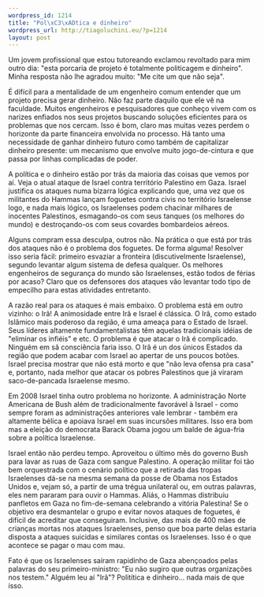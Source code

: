 ```yaml
--- 
wordpress_id: 1214
title: "Pol\xC3\xADtica e dinheiro"
wordpress_url: http://tiagoluchini.eu/?p=1214
layout: post
---
```

Um jovem profissional que estou tutoreando exclamou revoltado para mim outro dia: "esta porcaria de projeto é totalmente politicagem e dinheiro". Minha resposta não lhe agradou muito: "Me cite um que não seja".

É difícil para a mentalidade de um engenheiro comum entender que um projeto precisa gerar dinheiro. Não faz parte daquilo que ele vê na faculdade. Muitos engenheiros e pesquisadores que conheço vivem com os narizes enfiados nos seus projetos buscando soluções eficientes para os problemas que nos cercam. Isso é bom, claro mas muitas vezes perdem o horizonte da parte financeira envolvida no processo. Há tanto uma necessidade de ganhar dinheiro futuro como também de capitalizar dinheiro presente: um mecanismo que envolve muito jogo-de-cintura e que passa por linhas complicadas de poder.

A política e o dinheiro estão por trás da maioria das coisas que vemos por aí. Veja o atual ataque de Israel contra território Palestino em Gaza. Israel justifica os ataques numa bizarra lógica explicando que, uma vez que os militantes do Hammas lançam foguetes contra civis no território Israelense logo, e nada mais lógico, os Israelenses podem chacinar milhares de inocentes Palestinos, esmagando-os com seus tanques (os melhores do mundo) e destroçando-os com seus covardes bombardeios aéreos.

Alguns compram essa desculpa, outros não. Na prática o que está por trás dos ataques não é o problema dos foguetes. De forma alguma! Resolver isso seria fácil: primeiro esvaziar a fronteira (discutivelmente Israelense), segundo levantar algum sistema de defesa qualquer. Os melhores engenheiros de segurança do mundo são Israelenses, estão todos de férias por acaso? Claro que os defensores dos ataques vão levantar todo tipo de empecilho para estas atividades entretanto.

A razão real para os ataques é mais embaixo. O problema está em outro vizinho: o Irã! A animosidade entre Irã e Israel é clássica. O Irã, como estado Islâmico mais poderoso da região, é uma ameaça para o Estado de Israel. Seus líderes altamente fundamentalistas têm aquelas tradicionais idéias de "eliminar os infiéis" e etc. O problema é que atacar o Irã é complicado. Ninguém em sã consciência faria isso. O Irã é un dos únicos Estados da região que podem acabar com Israel ao apertar de uns poucos botões. Israel precisa mostrar que não está morto e que "não leva ofensa pra casa" e, portanto, nada melhor que atacar os pobres Palestinos que já viraram saco-de-pancada Israelense mesmo.

Em 2008 Israel tinha outro problema no horizonte. A administração Norte Americana de Bush além de tradicionalmente favorável à Israel - como sempre foram as administrações anteriores vale lembrar - também era altamente bélica e apoiava Israel em suas incursões militares. Isso era bom mas a eleição do democrata Barack Obama jogou um balde de água-fria sobre a política Israelense.

Israel então não perdeu tempo. Aproveitou o último mês do governo Bush para lavar as ruas de Gaza com sangue Palestino. A operação militar foi tão bem orquestrada com o cenário político que a retirada das tropas Israelenses dá-se na mesma semana da posse de Obama nos Estados Unidos e, vejam só, a partir de uma trégua unilateral ou, em outras palavras, eles nem pararam para ouvir o Hammas. Aliás, o Hammas distribuiu panfletos em Gaza no fim-de-semana celebrando a vitória Palestina! Se o objetivo era desmantelar o grupo e evitar novos ataques de foguetes, é difícil de acreditar que conseguiram. Inclusive, das mais de 400 mães de crianças mortas nos ataques Israelenses, penso que boa parte delas estaria disposta a ataques suicidas e similares contas os Israelenses. Isso é o que acontece se pagar o mau com mau.

Fato é que os Israelenses saíram rapidinho de Gaza abençoados pelas palavras do seu primeiro-ministro: "Eu não sugiro que outras organizações nos testem." Alguém leu aí "Irã"? Politítica e dinheiro... nada mais de que isso.
